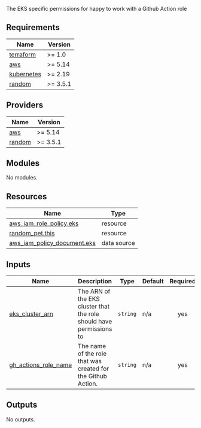 The EKS specific permissions for happy to work with a Github Action role
<!-- START -->
## Requirements

| Name | Version |
|------|---------|
| <a name="requirement_terraform"></a> [terraform](#requirement\_terraform) | >= 1.0 |
| <a name="requirement_aws"></a> [aws](#requirement\_aws) | >= 5.14 |
| <a name="requirement_kubernetes"></a> [kubernetes](#requirement\_kubernetes) | >= 2.19 |
| <a name="requirement_random"></a> [random](#requirement\_random) | >= 3.5.1 |

## Providers

| Name | Version |
|------|---------|
| <a name="provider_aws"></a> [aws](#provider\_aws) | >= 5.14 |
| <a name="provider_random"></a> [random](#provider\_random) | >= 3.5.1 |

## Modules

No modules.

## Resources

| Name | Type |
|------|------|
| [aws_iam_role_policy.eks](https://registry.terraform.io/providers/hashicorp/aws/latest/docs/resources/iam_role_policy) | resource |
| [random_pet.this](https://registry.terraform.io/providers/hashicorp/random/latest/docs/resources/pet) | resource |
| [aws_iam_policy_document.eks](https://registry.terraform.io/providers/hashicorp/aws/latest/docs/data-sources/iam_policy_document) | data source |

## Inputs

| Name | Description | Type | Default | Required |
|------|-------------|------|---------|:--------:|
| <a name="input_eks_cluster_arn"></a> [eks\_cluster\_arn](#input\_eks\_cluster\_arn) | The ARN of the EKS cluster that the role should have permissions to | `string` | n/a | yes |
| <a name="input_gh_actions_role_name"></a> [gh\_actions\_role\_name](#input\_gh\_actions\_role\_name) | The name of the role that was created for the Github Action. | `string` | n/a | yes |

## Outputs

No outputs.
<!-- END -->